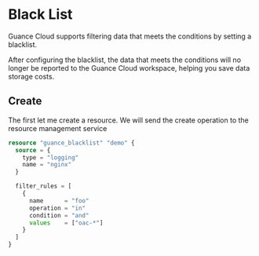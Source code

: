 # Black List

Guance Cloud supports filtering data that meets the conditions by setting a blacklist.

After configuring the blacklist, the data that meets the conditions will no longer be reported to the Guance Cloud
workspace, helping you save data storage costs.

## Create

The first let me create a resource. We will send the create operation to the resource management service

```terraform
resource "guance_blacklist" "demo" {
  source = {
    type = "logging"
    name = "nginx"
  }

  filter_rules = [
    {
      name      = "foo"
      operation = "in"
      condition = "and"
      values    = ["oac-*"]
    }
  ]
}
```

